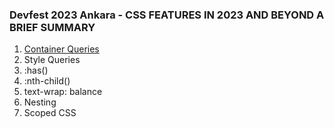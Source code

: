 ### Devfest 2023 Ankara - CSS FEATURES IN 2023 AND BEYOND A BRIEF SUMMARY

1) [Container Queries](./1)
2) Style Queries
3) :has()
4) :nth-child()
5) text-wrap: balance
6) Nesting
7) Scoped CSS
  
